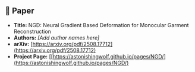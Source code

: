
## 📄 Paper
- **Title:** NGD: Neural Gradient Based Deformation for Monocular Garment Reconstruction  
- **Authors:** *[Add author names here]*  
- **arXiv:** [https://arxiv.org/pdf/2508.17712](https://arxiv.org/pdf/2508.17712)  
- **Project Page:** [[https://astonishingwolf.github.io/pages/NGD/](https://astonishingwolf.github.io/pages/NGD/)
